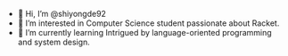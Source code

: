 - 👋 Hi, I’m @shiyongde92
- 👀 I’m interested in Computer Science student passionate about Racket. 
- 🌱 I’m currently learning Intrigued by language-oriented programming and system design.
